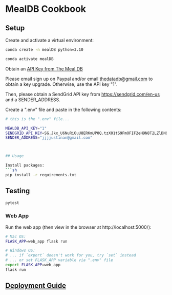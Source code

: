 # MealDB Cookbook

## Setup

Create and activate a virtual environment:

```sh
conda create -n mealDB python=3.10

conda activate mealDB
```
Obtain an [API Key from The Meal DB](https://www.themealdb.com/api.php)

Please email sign up on Paypal and/or email thedatadb@gmail.com to obtain a key upgrade. Otherwise, use the API key "1".

Then, please obtain a SendGrid API key from https://sendgrid.com/en-us and a SENDER_ADDRESS.

Create a ".env" file and paste in the following contents:

```sh
# this is the ".env" file...

MEALDB_API_KEY="1"
SENDGRID_API_KEY=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
SENDER_ADDRESS="jjjjustinan@gmail.com"



## Usage

Install packages:
```sh
pip install -r requirements.txt
```

## Testing

```sh
pytest
```

### Web App

Run the web app (then view in the browser at http://localhost:5000/):

```sh
# Mac OS:
FLASK_APP=web_app flask run

# Windows OS:
# ... if `export` doesn't work for you, try `set` instead
# ... or set FLASK_APP variable via ".env" file
export FLASK_APP=web_app
flask run
```

## [Deployment Guide](/DEPLOYING.md)
